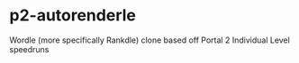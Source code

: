 # p2-autorenderle
 Wordle (more specifically Rankdle) clone based off Portal 2 Individual Level speedruns
